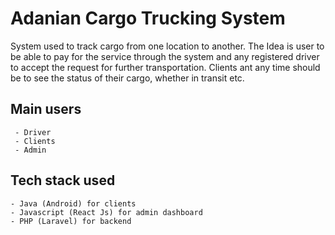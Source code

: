 # Adanian Cargo Trucking System
System used to track cargo from one location to another. The Idea is user to be able to pay for the service through the system and any registered driver to accept the request for further transportation. Clients ant any time should be to see the status of their cargo, whether in transit etc.

## Main users
     - Driver
     - Clients
     - Admin
     
## Tech stack used
    - Java (Android) for clients
    - Javascript (React Js) for admin dashboard
    - PHP (Laravel) for backend